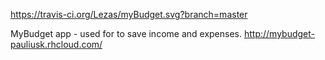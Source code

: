 https://travis-ci.org/Lezas/myBudget.svg?branch=master

MyBudget app - used for to save income and expenses. 
http://mybudget-pauliusk.rhcloud.com/

